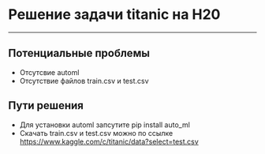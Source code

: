 # Решение задачи titanic на H20
****
## Потенциальные проблемы
- Отсутсвие automl
- Отсутствие файлов train.csv и test.csv
## Пути решения
- Для установки automl запсутите pip install auto_ml
- Скачать train.csv и test.csv можно по ссылке https://www.kaggle.com/c/titanic/data?select=test.csv